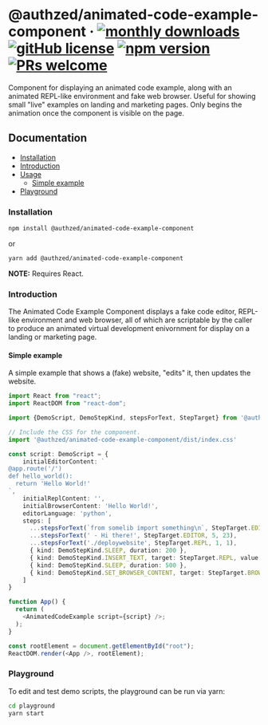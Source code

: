 # @authzed/animated-code-example-component &middot; [![monthly downloads](https://img.shields.io/npm/dm/@authzed/animated-code-example-component)](https://www.npmjs.com/package/@authzed/animated-code-example-component) [![gitHub license](https://img.shields.io/badge/license-Apache-blue.svg)](https://github.com/authzed/animated-code-example-component/blob/master/LICENSE) [![npm version](https://img.shields.io/npm/v/@authzed/animated-code-example-component.svg?style=flat)](https://www.npmjs.com/package/@authzed/animated-code-example-component) [![PRs welcome](https://img.shields.io/badge/PRs-welcome-brightgreen.svg)](https://github.com/authzed/animated-code-example-component/pulls)

Component for displaying an animated code example, along with an animated REPL-like environment and fake web browser. Useful for showing small "live" examples on landing and marketing pages. Only begins the animation once the component is visible on the page.

## Documentation

* [Installation](#installation)
* [Introduction](#introduction)
* [Usage](#usage)
  * [Simple example](#simple-example)
* [Playground](#playground)

### Installation

```bash
npm install @authzed/animated-code-example-component
```

or

```bash
yarn add @authzed/animated-code-example-component
```

**NOTE:** Requires React.

### Introduction

The Animated Code Example Component displays a fake code editor, REPL-like environment and web browser, all of which are scriptable by the caller to produce an animated virtual development enivornment for display on a landing or marketing page.

#### Simple example

A simple example that shows a (fake) website, "edits" it, then updates the website.

```ts
import React from "react";
import ReactDOM from "react-dom";

import {DemoScript, DemoStepKind, stepsForText, StepTarget} from '@authzed/animated-code-example-component';

// Include the CSS for the component.
import '@authzed/animated-code-example-component/dist/index.css'

const script: DemoScript = {
    initialEditorContent: `
@app.route('/')
def hello_world():
  return 'Hello World!'
`,
    initialReplContent: '',
    initialBrowserContent: 'Hello World!',
    editorLanguage: 'python',
    steps: [
      ...stepsForText(`from somelib import something\n`, StepTarget.EDITOR, 1, 1),
      ...stepsForText(' - Hi there!', StepTarget.EDITOR, 5, 23),
      ...stepsForText('./deploywebsite', StepTarget.REPL, 1, 1),
      { kind: DemoStepKind.SLEEP, duration: 200 },
      { kind: DemoStepKind.INSERT_TEXT, target: StepTarget.REPL, value: '\n> Website updated!' },
      { kind: DemoStepKind.SLEEP, duration: 500 },
      { kind: DemoStepKind.SET_BROWSER_CONTENT, target: StepTarget.BROWSER, value: 'Hello World! - Hi there!' },
    ]
}

function App() {
  return (
    <AnimatedCodeExample script={script} />;
  );
}

const rootElement = document.getElementById("root");
ReactDOM.render(<App />, rootElement);
```

### Playground

To edit and test demo scripts, the playground can be run via yarn:

```sh
cd playground
yarn start
```

